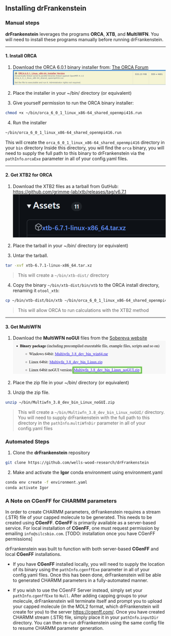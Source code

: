 ## Installing drFrankenstein
### Manual steps
**drFrankenstein** leverages the programs **ORCA**, **XTB**, and **MultiWFN**. You will need to install these programs manually before running drFrankenstein.

---

#### 1. Install ORCA


1. Download the ORCA 6.0.1 binary installer from: [The ORCA Forum](https://orcaforum.kofo.mpg.de/app.php/dlext/?cat=25)
![Screenshot of ORCA download](../Images/ORCA_download.png)



2. Place the installer in your ~/bin/ directory (or equivalent)

3. Give yourself permission to run the ORCA binary installer:
```bash
chmod +x ~/bin/orca_6_0_1_linux_x86-64_shared_openmpi416.run
```
4. Run the installer
```bash
~/bin/orca_6_0_1_linux_x86-64_shared_openmpi416.run
```
This will create the `orca_6_0_1_linux_x86-64_shared_openmpi416` directory in your `bin` directory
Inside this directory, you will find the `orca` binary, you will need to supply the full path to this binary to drFrankenstein via the `pathInfo`.`orcaExe` parameter in all of your config.yaml files.

---


#### 2. Get XTB2 for ORCA


1. Download the XTB2 files as a tarball from GutHub:
https://github.com/grimme-lab/xtb/releases/tag/v6.7.1
![Screenshot of XTB download](../Images/XTB_download.png)


2. Place the tarball in your ~/bin/ directory (or equivalent) 

3. Untar the tarball.
```bash
tar -xvf xtb-6.7.1-linux-x86_64.tar.xz
```
> This will create a `~/bin/xtb-dist/` directory

4.  Copy the binary `~/bin/xtb-dist/bin/xtb` to the ORCA install directory, renaming it `otool_xtb`:
```bash
cp ~/bin/xtb-dist/bin/xtb ~/bin/orca_6_0_1_linux_x86-64_shared_openmpi416/otool_xtb
```
>This will allow ORCA to run calculations with the XTB2 method

---

#### 3. Get MultiWFN
1. Download the **MultiWFN noGUI** files from the [Sobereva website](http://sobereva.com/multiwfn/download.html)
![Screenshot of Multiwfn download](../Images/MultiWFN_download.png)

2. Place the zip file in your ~/bin/ directory (or equivalent)

3. Unzip the zip file. 
```bash
unzip ~/bin/Multiwfn_3.8_dev_bin_Linux_noGUI.zip
```

>This will create a `~/bin/Multiwfn_3.8_dev_bin_Linux_noGUI/` directory. You will need to supply drFrankenstein with the full path to this directory in the `pathInfo`.`multiWfnDir` parameter in all of your config.yaml files


### Automated Steps
1. Clone the  **drFrankenstein** repository
```bash
git clone https://github.com/wells-wood-research/drFrankenstein
```

2. Make and activate the **Igor** conda environment using environment.yaml
```bash
conda env create -f environment.yaml
conda activate Igor
```

### A Note on CGenFF for CHARMM parameters
In order to create CHARMM parameters, drFrankenstein requires a stream (.STR) file of your capped molecule to be generated. This needs to be created using **CGenFF**. **CGenFF** is primarily available as a server-based service. For local installation of **CGenFF**, one must request permission by emailing `info@silcsbio.com`. [TODO: installation once you have CGenFF permissions]

drFrankenstein was built to function with both server-based **CGenFF** and local **CGenFF** installations. 
- If you have **CGenFF** installed locally, you will need to supply the location of its binary using the `pathInfo`.`cgenffExe` parameter in all of your config.yaml files. Once this has been done, drFrankenstein will be able to generated CHARMM parameters in a fully-automated manner.

- If you wish to use the CGenFF Server instead, simply set your `pathInfo`.`cgenffExe` to `Null`. After adding capping groups to your molecule, drFrankenstein will terminate itself and prompt you to upload your capped molecule (in the MOL2 format, which drFrankenstein will create for you) to the server https://cgenff.com/. Once you have created CHARMM stream (.STR) file, simply place it in your `pathInfo`.`inputDir` directory. You can then re-run drFrankenstein using the same config file to resume CHARMM parameter generation.
